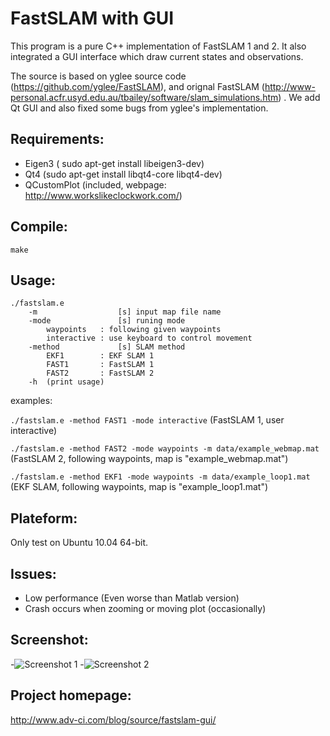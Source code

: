 # FastSLAM with GUI

This program is a pure C++ implementation of FastSLAM 1 and 2. It also integrated a GUI interface which draw current states and observations.

The source is based on yglee source code (https://github.com/yglee/FastSLAM), and orignal FastSLAM (http://www-personal.acfr.usyd.edu.au/tbailey/software/slam_simulations.htm) . We add Qt GUI and also fixed some bugs from yglee's implementation. 


## Requirements:
* Eigen3 ( sudo apt-get install libeigen3-dev)
* Qt4 (sudo apt-get install libqt4-core libqt4-dev)
* QCustomPlot (included, webpage: http://www.workslikeclockwork.com/) 


## Compile:
`make`


## Usage:
```
./fastslam.e
    -m                  [s] input map file name
    -mode               [s] runing mode
        waypoints   : following given waypoints
        interactive : use keyboard to control movement
    -method             [s] SLAM method
        EKF1        : EKF SLAM 1
        FAST1       : FastSLAM 1
        FAST2       : FastSLAM 2
    -h  (print usage)
```


examples:

`./fastslam.e -method FAST1 -mode interactive` (FastSLAM 1, user interactive)

`./fastslam.e -method FAST2 -mode waypoints -m data/example_webmap.mat` (FastSLAM 2, following waypoints, map is "example_webmap.mat")

`./fastslam.e -method EKF1 -mode waypoints -m data/example_loop1.mat` (EKF SLAM, following waypoints, map is "example_loop1.mat")



## Plateform:
Only test on Ubuntu 10.04 64-bit. 


## Issues:
* Low performance (Even worse than Matlab version)
* Crash occurs when zooming or moving plot (occasionally)


## Screenshot:
-![Screenshot 1](figures/Screenshot-2D-SLAM_1.png "Screenshot 1")
-![Screenshot 2](figures/Screenshot-2D-SLAM_2.png "Screenshot 2")


## Project homepage:
http://www.adv-ci.com/blog/source/fastslam-gui/

